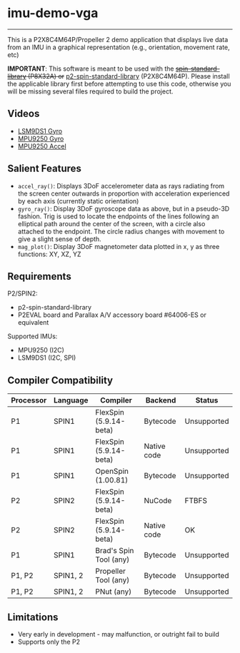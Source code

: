 # imu-demo-vga
--------------

This is a P2X8C4M64P/Propeller 2 demo application that displays live data from an IMU in a graphical representation (e.g., orientation, movement rate, etc)

**IMPORTANT**: This software is meant to be used with the ~~[spin-standard-library](https://github.com/avsa242/spin-standard-library) (P8X32A) or~~ [p2-spin-standard-library](https://github.com/avsa242/p2-spin-standard-library) (P2X8C4M64P). Please install the applicable library first before attempting to use this code, otherwise you will be missing several files required to build the project.

## Videos

* [LSM9DS1 Gyro](https://youtu.be/nFppKTgk1ds)
* [MPU9250 Gyro](https://youtu.be/OZ-gQdGFW-k)
* [MPU9250 Accel](https://youtu.be/X_TVRA0FTkQ)

## Salient Features

* `accel_ray()`: Displays 3DoF accelerometer data as rays radiating from the screen center outwards in proportion with acceleration experienced by each axis (currently static orientation)
* `gyro_ray()`: Display 3DoF gyroscope data as above, but in a pseudo-3D fashion. Trig is used to locate the endpoints of the lines following an elliptical path around the center of the screen, with a circle also attached to the endpoint. The circle radius changes with movement to give a slight sense of depth.
* `mag_plot()`: Display 3DoF magnetometer data plotted in x, y as three functions: XY, XZ, YZ

## Requirements

P2/SPIN2:
* p2-spin-standard-library
* P2EVAL board and Parallax A/V accessory board #64006-ES or equivalent

Supported IMUs:
* MPU9250 (I2C)
* LSM9DS1 (I2C, SPI)

## Compiler Compatibility

| Processor | Language | Compiler               | Backend     | Status                |
|-----------|----------|------------------------|-------------|-----------------------|
| P1        | SPIN1    | FlexSpin (5.9.14-beta) | Bytecode    | Unsupported           |
| P1        | SPIN1    | FlexSpin (5.9.14-beta) | Native code | Unsupported           |
| P1        | SPIN1    | OpenSpin (1.00.81)     | Bytecode    | Unsupported           |
| P2        | SPIN2    | FlexSpin (5.9.14-beta) | NuCode      | FTBFS                 |
| P2        | SPIN2    | FlexSpin (5.9.14-beta) | Native code | OK                    |
| P1        | SPIN1    | Brad's Spin Tool (any) | Bytecode    | Unsupported           |
| P1, P2    | SPIN1, 2 | Propeller Tool (any)   | Bytecode    | Unsupported           |
| P1, P2    | SPIN1, 2 | PNut (any)             | Bytecode    | Unsupported           |

## Limitations

* Very early in development - may malfunction, or outright fail to build
* Supports only the P2

